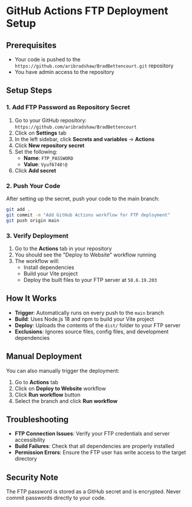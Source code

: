 # GitHub Actions FTP Deployment Setup

## Prerequisites
- Your code is pushed to the `https://github.com/aribradshaw/BradBettencourt.git` repository
- You have admin access to the repository

## Setup Steps

### 1. Add FTP Password as Repository Secret

1. Go to your GitHub repository: `https://github.com/aribradshaw/BradBettencourt`
2. Click on **Settings** tab
3. In the left sidebar, click **Secrets and variables** → **Actions**
4. Click **New repository secret**
5. Set the following:
   - **Name**: `FTP_PASSWORD`
   - **Value**: `Vyuf6748!@`
6. Click **Add secret**

### 2. Push Your Code

After setting up the secret, push your code to the main branch:

```bash
git add .
git commit -m "Add GitHub Actions workflow for FTP deployment"
git push origin main
```

### 3. Verify Deployment

1. Go to the **Actions** tab in your repository
2. You should see the "Deploy to Website" workflow running
3. The workflow will:
   - Install dependencies
   - Build your Vite project
   - Deploy the built files to your FTP server at `50.6.19.203`

## How It Works

- **Trigger**: Automatically runs on every push to the `main` branch
- **Build**: Uses Node.js 18 and npm to build your Vite project
- **Deploy**: Uploads the contents of the `dist/` folder to your FTP server
- **Exclusions**: Ignores source files, config files, and development dependencies

## Manual Deployment

You can also manually trigger the deployment:
1. Go to **Actions** tab
2. Click on **Deploy to Website** workflow
3. Click **Run workflow** button
4. Select the branch and click **Run workflow**

## Troubleshooting

- **FTP Connection Issues**: Verify your FTP credentials and server accessibility
- **Build Failures**: Check that all dependencies are properly installed
- **Permission Errors**: Ensure the FTP user has write access to the target directory

## Security Note

The FTP password is stored as a GitHub secret and is encrypted. Never commit passwords directly to your code.
